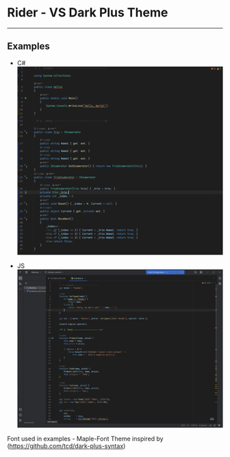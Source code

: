 # Rider - VS Dark Plus Theme

--- 

## Examples

+ C#
![c-sharp example](cs.png)

+ JS
![js example](js.png)

Font used in examples - Maple-Font
Theme inspired by (https://github.com/tcd/dark-plus-syntax)